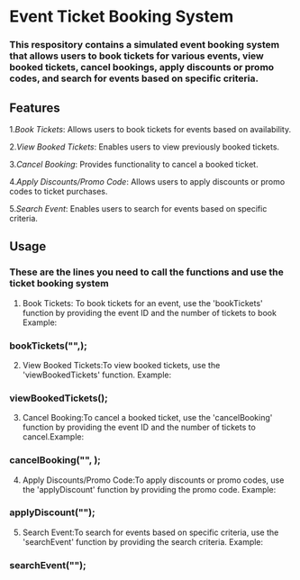 # Event Ticket Booking System

### This respository contains a simulated event booking system that allows users to book tickets for various events, view booked tickets, cancel bookings, apply discounts or promo codes, and search for events based on specific criteria.

## Features

1.*Book Tickets*: Allows users to book tickets for events based on availability.

2.*View Booked Tickets*: Enables users to view previously booked tickets.

3.*Cancel Booking*: Provides functionality to cancel a booked ticket.

4.*Apply Discounts/Promo Code*: Allows users to apply discounts or promo codes to ticket purchases.

5.*Search Event*: Enables users to search for events based on specific criteria.

## Usage
### These are the lines you need to call the functions and use the ticket booking system

1. Book Tickets: To book tickets for an event, use the 'bookTickets' function by providing the event ID and the number of tickets to book
Example:
### bookTickets("",);

2. View Booked Tickets:To view booked tickets, use the 'viewBookedTickets' function.
Example:
### viewBookedTickets();

3. Cancel Booking:To cancel a booked ticket, use the 'cancelBooking' function by providing the event ID and the number of tickets to cancel.Example:
### cancelBooking("", );

4. Apply Discounts/Promo Code:To apply discounts or promo codes, use the 'applyDiscount' function by providing the promo code.
Example:
### applyDiscount("");

5. Search Event:To search for events based on specific criteria, use the 'searchEvent' function by providing the search criteria.
Example:
### searchEvent("");



